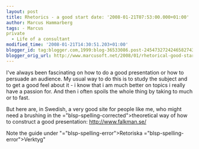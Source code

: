 ```yaml
---
layout: post
title: Rhetorics - a good start date: '2008-01-21T07:53:00.000+01:00'
author: Marcus Hammarberg
tags: - Marcus
private
  - Life of a consultant
modified_time: '2008-01-21T14:30:51.203+01:00'
blogger_id: tag:blogger.com,1999:blog-36533086.post-2454732724246582743
blogger_orig_url: http://www.marcusoft.net/2008/01/rhetorical-good-start.html
---
```


I've
always been fascinating on how to do a good presentation or how to
persuade an audience. My usual way to do this is to study the subject
and to get a good feel about it - i know that i am much better on topics
i really have a passion for. And then i often spoils the whole thing by
taking to much or to fast.

But here are, in Swedish, a very good site for people like me, who might
need a brushing in the <span>="blsp-spelling-corrected">theoretical</span> way of how to
construct a good presentation:
<http://www.falkman.se/>

Note the guide under "<span>="blsp-spelling-error">Retoriska</span> <span>="blsp-spelling-error">Verktyg</span>"
